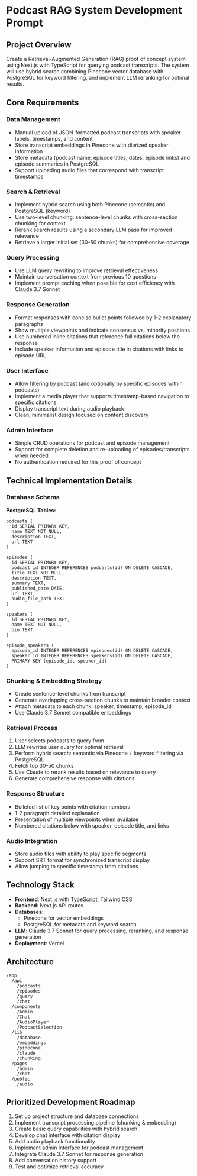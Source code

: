 # Podcast RAG System Development Prompt

## Project Overview

Create a Retrieval-Augmented Generation (RAG) proof of concept system using Next.js with TypeScript for querying podcast transcripts. The system will use hybrid search combining Pinecone vector database with PostgreSQL for keyword filtering, and implement LLM reranking for optimal results.

## Core Requirements

### Data Management
- Manual upload of JSON-formatted podcast transcripts with speaker labels, timestamps, and content
- Store transcript embeddings in Pinecone with diarized speaker information
- Store metadata (podcast name, episode titles, dates, episode links) and episode summaries in PostgreSQL
- Support uploading audio files that correspond with transcript timestamps

### Search & Retrieval
- Implement hybrid search using both Pinecone (semantic) and PostgreSQL (keyword)
- Use two-level chunking: sentence-level chunks with cross-section chunking for context
- Rerank search results using a secondary LLM pass for improved relevance
- Retrieve a larger initial set (30-50 chunks) for comprehensive coverage

### Query Processing
- Use LLM query rewriting to improve retrieval effectiveness
- Maintain conversation context from previous 10 questions
- Implement prompt caching when possible for cost efficiency with Claude 3.7 Sonnet

### Response Generation
- Format responses with concise bullet points followed by 1-2 explanatory paragraphs
- Show multiple viewpoints and indicate consensus vs. minority positions
- Use numbered inline citations that reference full citations below the response
- Include speaker information and episode title in citations with links to episode URL

### User Interface
- Allow filtering by podcast (and optionally by specific episodes within podcasts)
- Implement a media player that supports timestamp-based navigation to specific citations
- Display transcript text during audio playback
- Clean, minimalist design focused on content discovery

### Admin Interface
- Simple CRUD operations for podcast and episode management
- Support for complete deletion and re-uploading of episodes/transcripts when needed
- No authentication required for this proof of concept

## Technical Implementation Details

### Database Schema

**PostgreSQL Tables:**
```
podcasts (
  id SERIAL PRIMARY KEY,
  name TEXT NOT NULL,
  description TEXT,
  url TEXT
)

episodes (
  id SERIAL PRIMARY KEY,
  podcast_id INTEGER REFERENCES podcasts(id) ON DELETE CASCADE,
  title TEXT NOT NULL,
  description TEXT,
  summary TEXT,
  published_date DATE,
  url TEXT,
  audio_file_path TEXT
)

speakers (
  id SERIAL PRIMARY KEY,
  name TEXT NOT NULL,
  bio TEXT
)

episode_speakers (
  episode_id INTEGER REFERENCES episodes(id) ON DELETE CASCADE,
  speaker_id INTEGER REFERENCES speakers(id) ON DELETE CASCADE,
  PRIMARY KEY (episode_id, speaker_id)
)
```

### Chunking & Embedding Strategy
- Create sentence-level chunks from transcript
- Generate overlapping cross-section chunks to maintain broader context
- Attach metadata to each chunk: speaker, timestamp, episode_id
- Use Claude 3.7 Sonnet compatible embeddings

### Retrieval Process
1. User selects podcasts to query from
2. LLM rewrites user query for optimal retrieval
3. Perform hybrid search: semantic via Pinecone + keyword filtering via PostgreSQL
4. Fetch top 30-50 chunks
5. Use Claude to rerank results based on relevance to query
6. Generate comprehensive response with citations

### Response Structure
- Bulleted list of key points with citation numbers
- 1-2 paragraph detailed explanation
- Presentation of multiple viewpoints when available
- Numbered citations below with speaker, episode title, and links

### Audio Integration
- Store audio files with ability to play specific segments
- Support SRT format for synchronized transcript display
- Allow jumping to specific timestamp from citations

## Technology Stack

- **Frontend**: Next.js with TypeScript, Tailwind CSS
- **Backend**: Next.js API routes
- **Databases**: 
  - Pinecone for vector embeddings
  - PostgreSQL for metadata and keyword search
- **LLM**: Claude 3.7 Sonnet for query processing, reranking, and response generation
- **Deployment**: Vercel

## Architecture

```
/app
  /api
    /podcasts
    /episodes
    /query
    /chat
  /components
    /Admin
    /Chat
    /AudioPlayer
    /PodcastSelection
  /lib
    /database
    /embeddings
    /pinecone
    /claude
    /chunking
  /pages
    /admin
    /chat
  /public
    /audio
```

## Prioritized Development Roadmap

1. Set up project structure and database connections
2. Implement transcript processing pipeline (chunking & embedding)
3. Create basic query capabilities with hybrid search
4. Develop chat interface with citation display
5. Add audio playback functionality
6. Implement admin interface for podcast management
7. Integrate Claude 3.7 Sonnet for response generation
8. Add conversation history support
9. Test and optimize retrieval accuracy
